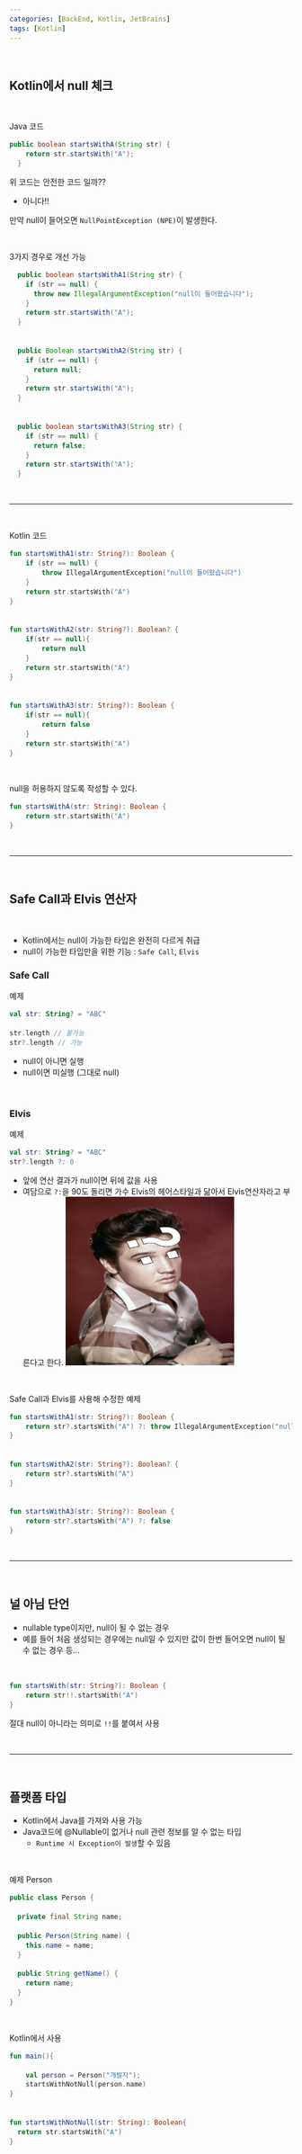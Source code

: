 ```yaml
---
categories: [BackEnd, Kotlin, JetBrains]
tags: [Kotlin]
---
```


<br>

## Kotlin에서 null 체크

<br>

Java 코드

```java
public boolean startsWithA(String str) {
    return str.startsWith("A");
  }
```

위 코드는 안전한 코드 일까??
- 아니다!!

만약 null이 들어오면 `NullPointException (NPE)`이 발생한다.

<br>

3가지 경우로 개선 가능
```java
  public boolean startsWithA1(String str) {
    if (str == null) {
      throw new IllegalArgumentException("null이 들어왔습니다");
    }
    return str.startsWith("A");
  }


  public Boolean startsWithA2(String str) {
    if (str == null) {
      return null;
    }
    return str.startsWith("A");
  }


  public boolean startsWithA3(String str) {
    if (str == null) {
      return false;
    }
    return str.startsWith("A");
  }
```

<br>

---

<br>

Kotlin 코드
```kotlin
fun startsWithA1(str: String?): Boolean {
    if (str == null) {
        throw IllegalArgumentException("null이 들어왔습니다")
    }
    return str.startsWith("A")
}


fun startsWithA2(str: String?): Boolean? {
    if(str == null){
        return null
    }
    return str.startsWith("A")
}


fun startsWithA3(str: String?): Boolean {
    if(str == null){
        return false
    }
    return str.startsWith("A")
}
```

<br>

null을 허용하지 않도록 작성할 수 있다.
```kotlin
fun startsWithA(str: String): Boolean {
    return str.startsWith("A")
}
```

<br>

---

<br>

## Safe Call과 Elvis 연산자

<br>

- Kotlin에서는 null이 가능한 타입은 완전히 다르게 취급
- null이 가능한 타입만을 위한 기능 : `Safe Call`, `Elvis`

### Safe Call

예제
```kotlin
val str: String? = "ABC"

str.length // 불가능
str?.length // 가능
```

- null이 아니면 실행
- null이면 미실행 (그대로 null)

<br>

### Elvis

예제
```kotlin
val str: String? = "ABC"
str?.length ?: 0
```

- 앞에 연산 결과가 null이면 뒤에 값을 사용
- 여담으로 `?:`을 90도 돌리면 가수 Elvis의 헤어스타일과 닮아서 Elvis연산자라고 부른다고 한다.
  <img alt="img_1.png" height="300" src="../assets/img/postimg/2024-07-31/Elvis연산자.png" width="300"/>

<br>

Safe Call과 Elvis를 사용해 수정한 예제
```kotlin
fun startsWithA1(str: String?): Boolean {
    return str?.startsWith("A") ?: throw IllegalArgumentException("null이 들어왔습니다")
}


fun startsWithA2(str: String?): Boolean? {
    return str?.startsWith("A")
}


fun startsWithA3(str: String?): Boolean {
    return str?.startsWith("A") ?: false
}
```

<br>

---

<br>

## 널 아님 단언

- nullable type이지만, null이 될 수 없는 경우
- 예를 들어 처음 생성되는 경우에는 null일 수 있지만 값이 한번 들어오면 null이 될 수 없는 경우 등...

<br>

```kotlin
fun startsWith(str: String?): Boolean {
    return str!!.startsWith("A")
}
```
절대 null이 아니라는 의미로 `!!`를 붙여서 사용

<br>

---

<br>

## 플랫폼 타입

- Kotlin에서 Java를 가져와 사용 가능
- Java코드에 @Nullable이 없거나 null 관련 정보를 알 수 없는 타입
  - `Runtime 시 Exception이 발생`할 수 있음

<br>

예제 Person
```java
public class Person {

  private final String name;

  public Person(String name) {
    this.name = name;
  }

  public String getName() {
    return name;
  }
}
```

<br>

Kotlin에서 사용
```kotlin
fun main(){

    val person = Person("개발자");
    startsWithNotNull(person.name)
}


fun startsWithNotNull(str: String): Boolean{
  return str.startsWith("A")
}
```

